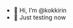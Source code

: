 - 👋 Hi, I’m @kokkirin
- 🌱 Just testing now

<!---
kokkirin/kokkirin is a ✨ special ✨ repository because its `README.md` (this file) appears on your GitHub profile.
You can click the Preview link to take a look at your changes.
--->
